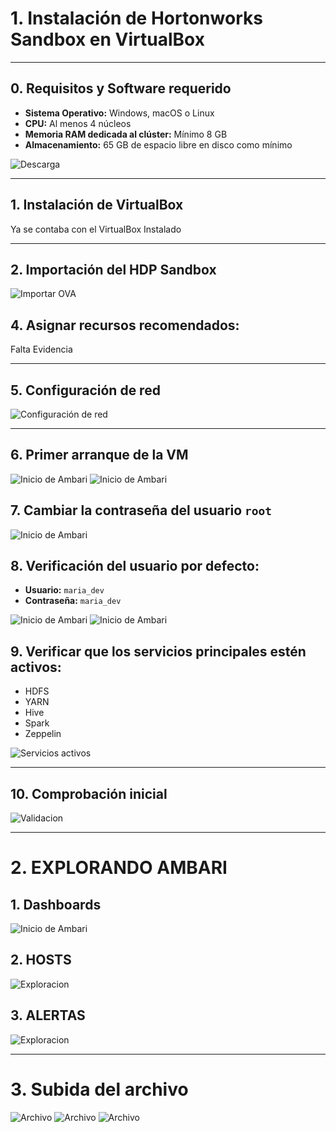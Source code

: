 # 1. Instalación de Hortonworks Sandbox en VirtualBox


---

## 0. Requisitos y Software requerido

- **Sistema Operativo:** Windows, macOS o Linux  
- **CPU:** Al menos 4 núcleos  
- **Memoria RAM dedicada al clúster:** Mínimo 8 GB  
- **Almacenamiento:** 65 GB de espacio libre en disco como mínimo    

![Descarga](IMAGENES/Descarga.png)

---

## 1. Instalación de VirtualBox

Ya se contaba con el VirtualBox Instalado

---

## 2. Importación del HDP Sandbox

![Importar OVA](IMAGENES/Captura_1.png)

## 4. Asignar recursos recomendados:

Falta Evidencia

---

## 5. Configuración de red

![Configuración de red](IMAGENES/Captura_2.png)

---

## 6. Primer arranque de la VM 

![Inicio de Ambari](IMAGENES/Captura_3.png)
![Inicio de Ambari](IMAGENES/Captura_4.png)

## 7. Cambiar la contraseña del usuario `root` 

![Inicio de Ambari](IMAGENES/Captura_5.png)


## 8. Verificación del usuario por defecto:  
   - **Usuario:** `maria_dev`  
   - **Contraseña:** `maria_dev`

![Inicio de Ambari](IMAGENES/Captura_6.png)
![Inicio de Ambari](IMAGENES/Captura_7.png)


## 9. Verificar que los servicios principales estén activos:  
   - HDFS  
   - YARN  
   - Hive  
   - Spark  
   - Zeppelin

![Servicios activos](IMAGENES/validacion_tools.png)

---

## 10. Comprobación inicial

![Validacion](IMAGENES/lista_hdfs.png)

---
# 2. EXPLORANDO AMBARI
## 1. Dashboards
![Inicio de Ambari](IMAGENES/Captura_7.png)
## 2. HOSTS
![Exploracion](IMAGENES/Captura_8.png)
## 3. ALERTAS
![Exploracion](IMAGENES/Captura_9.png)

---
# 3. Subida del archivo
![Archivo](IMAGENES/Captura_10.png)
![Archivo](IMAGENES/Captura_11.png)
![Archivo](IMAGENES/Captura_12.png)
